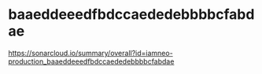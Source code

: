 # baaeddeeedfbdccaededebbbbcfabdae
https://sonarcloud.io/summary/overall?id=iamneo-production_baaeddeeedfbdccaededebbbbcfabdae
